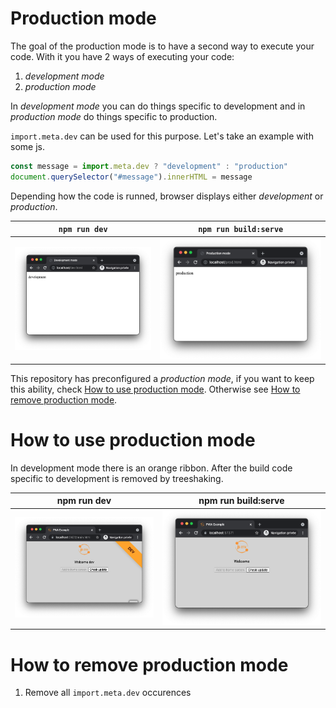 # Production mode

The goal of the production mode is to have a second way to execute your code. With it you have 2 ways of executing your code:

1. _development mode_
2. _production mode_

In _development mode_ you can do things specific to development and in _production mode_ do things specific to production.

`import.meta.dev` can be used for this purpose. Let's take an example with some js.

```js
const message = import.meta.dev ? "development" : "production"
document.querySelector("#message").innerHTML = message
```

Depending how the code is runned, browser displays either _development_ or _production_.

| `npm run dev`                   | `npm run build:serve`            |
| ------------------------------- | -------------------------------- |
| ![stuff](./mode_dev_chrome.png) | ![stuff](./mode_prod_chrome.png) |

This repository has preconfigured a _production mode_, if you want to keep this ability, check [How to use production mode](#how-to-use-production-mode). Otherwise see [How to remove production mode](#how-to-remove-production-mode).

# How to use production mode

In development mode there is an orange ribbon. After the build code specific to development is removed by treeshaking.

| npm run dev             | npm run build:serve      |
| ----------------------- | ------------------------ |
| ![stuff](./pwa_dev.png) | ![stuff](./pwa_prod.png) |

# How to remove production mode

1. Remove all `import.meta.dev` occurences
